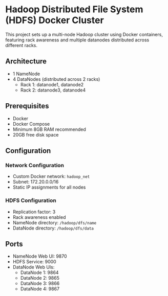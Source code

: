 # Hadoop Distributed File System (HDFS) Docker Cluster

This project sets up a multi-node Hadoop cluster using Docker containers, featuring rack awareness and multiple datanodes distributed across different racks.

## Architecture

- 1 NameNode
- 4 DataNodes (distributed across 2 racks)
  - Rack 1: datanode1, datanode2
  - Rack 2: datanode3, datanode4

## Prerequisites

- Docker
- Docker Compose
- Minimum 8GB RAM recommended
- 20GB free disk space

## Configuration

### Network Configuration
- Custom Docker network: `hadoop_net`
- Subnet: 172.20.0.0/16
- Static IP assignments for all nodes

### HDFS Configuration
- Replication factor: 3
- Rack awareness enabled
- NameNode directory: `/hadoop/dfs/name`
- DataNode directory: `/hadoop/dfs/data`

## Ports

- NameNode Web UI: 9870
- HDFS Service: 9000
- DataNode Web UIs:
  - DataNode 1: 9864
  - DataNode 2: 9865
  - DataNode 3: 9866
  - DataNode 4: 9867